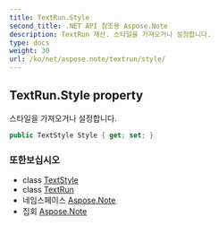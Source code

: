 ```yaml
---
title: TextRun.Style
second_title: .NET API 참조용 Aspose.Note
description: TextRun 재산. 스타일을 가져오거나 설정합니다.
type: docs
weight: 30
url: /ko/net/aspose.note/textrun/style/
---
```

## TextRun.Style property

스타일을 가져오거나 설정합니다.

```csharp
public TextStyle Style { get; set; }
```

### 또한보십시오

* class [TextStyle](../../textstyle/)
* class [TextRun](../)
* 네임스페이스 [Aspose.Note](../../textrun/)
* 집회 [Aspose.Note](../../../)


